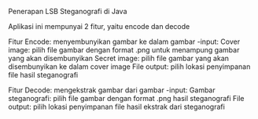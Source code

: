 Penerapan LSB Steganografi di Java

Aplikasi ini mempunyai 2 fitur, yaitu encode dan decode

Fitur Encode:
 menyembunyikan gambar ke dalam gambar
 -input:
 Cover image: pilih file gambar dengan format .png untuk menampung gambar yang akan disembunyikan
 Secret image: pilih file gambar yang akan disembunyikan ke dalam cover image
 File output: pilih lokasi penyimpanan file hasil steganografi

Fitur Decode:
 mengekstrak gambar dari gambar
 -input:
 Gambar steganografi: pilih file gambar dengan format .png hasil steganografi
 File output: pilih lokasi penyimpanan file hasil ekstrak dari steganografi